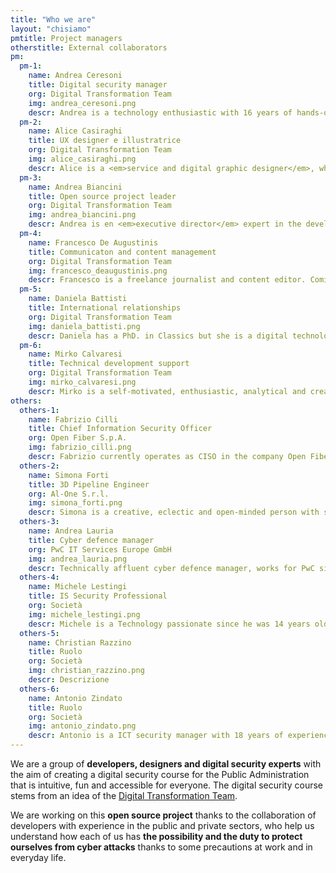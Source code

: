 ```yaml
---
title: "Who we are"
layout: "chisiamo"
pmtitle: Project managers
otherstitle: External collaborators
pm:
  pm-1:
    name: Andrea Ceresoni
    title: Digital security manager
    org: Digital Transformation Team
    img: andrea_ceresoni.png
    descr: Andrea is a technology enthusiastic with 16 years of hands-on of experience in Computer Security, Operating systems and Cloud security architectures. He has been working for e-commerce, telco an startup companies. At the moment is the “Security dude” for the Digital transformation Team.
  pm-2:
    name: Alice Casiraghi
    title: UX designer e illustratrice
    org: Digital Transformation Team
    img: alice_casiraghi.png
    descr: Alice is a <em>service and digital graphic designer</em>, whose work ranges from consulting to <em>design research</em>, to <em>branding</em>, graphics, UX and UI design. He lived in London and Shanghai and worked as a consultant around Asia (Hong Kong, Singapore) before returning to Italy to join the Digital Transformation Team.
  pm-3:
    name: Andrea Biancini
    title: Open source project leader
    org: Digital Transformation Team
    img: andrea_biancini.png
    descr: Andrea is en <em>executive director</em> expert in the development of <em>organizational culture</em>, in the definition of <em>strategy</em> and <em>innovation</em> and in organizational transformation. A graduate in Computer Science and enrolled in Psychology, Andrea has 15 years of experience with companies / institutes of international importance.
  pm-4:
    name: Francesco De Augustinis
    title: Communicaton and content management
    org: Digital Transformation Team
    img: francesco_deaugustinis.png
    descr: Francesco is a freelance journalist and content editor. Comics & graphic novels lover, he couldn’t help to take part to this crazy Security Awareness project!
  pm-5:
    name: Daniela Battisti
    title: International relationships
    org: Digital Transformation Team
    img: daniela_battisti.png
    descr: Daniela has a PhD. in Classics but she is a digital technology enthusiast. Daniela is Head of  the International Relations in the Digital Transformation Team.
  pm-6:
    name: Mirko Calvaresi
    title: Technical development support
    org: Digital Transformation Team
    img: mirko_calvaresi.png
    descr: Mirko is a self-motivated, enthusiastic, analytical and creative agile developer and architect with over 20 years software development experience.
others:
  others-1:
    name: Fabrizio Cilli
    title: Chief Information Security Officer
    org: Open Fiber S.p.A.
    img: fabrizio_cilli.png
    descr: Fabrizio currently operates as CISO in the company Open Fiber s.p.a., he’s a seasoned security manager with 20 years of on-field experience. Half of his career across the globe spanning from South America, Europe, Middle East and Far East, and his other half supporting complex digital transformation projects in the Telco, Public and Banking industry across Italy. During his three years in Accenture Security (Italy) he promoted and delivered projects for cloud and big data adoption as part of the Open Innovation initiative for the government and public sector.
  others-2:
    name: Simona Forti
    title: 3D Pipeline Engineer
    org: Al-One S.r.l.
    img: simona_forti.png
    descr: Simona is a creative, eclectic and open-minded person with strong technical background IT, as one of the few girls from the italian ethical hacking scene since late '90s. Recently moved back to Italy from Tokyo, to pursue a new challenge as a 3D Animation Pipeline Engineer in the movie industry, she’s enthusiastic to join this project and help make security awareness more accessible.
  others-3:
    name: Andrea Lauria
    title: Cyber defence manager
    org: PwC IT Services Europe GmbH
    img: andrea_lauria.png
    descr: Technically affluent cyber defence manager, works for PwC since 2018. Joined the team with enthusiasm, with the idea of presenting the security awareness under a different perspective. With 20 years of work experience is known for safeguarding against system and network intrusions by instituting security controls, maintaining governance, and fortifying equipment and infrastructure.
  others-4:
    name: Michele Lestingi
    title: IS Security Professional
    org: Società
    img: michele_lestingi.png
    descr: Michele is a Technology passionate since he was 14 years old with over 10 years of experience in Computer Security. In his expierince Michele have worked with law enforcement, Telco, financial institutions. Among the activities are Cybersecurity incident handling, malware analysis, research vulnerabilities. He is proud to be part of the "Security Awareness" Digital Trasformation Team project because it is the risk awareness the most important part of ensuring security.
  others-5:
    name: Christian Razzino
    title: Ruolo
    org: Società
    img: christian_razzino.png
    descr: Descrizione
  others-6:
    name: Antonio Zindato
    title: Ruolo
    org: Società
    img: antonio_zindato.png
    descr: Antonio is a ICT security manager with 18 years of experience in information security, network and incident handling. Ha has been working for the most major telco company in Italy and today is a incident handler for the most great company of postal, banking and assurance service in Italy.
---
```


We are a group of **developers, designers and digital security experts** with the aim of creating a digital security course for the Public Administration that is intuitive, fun and accessible for everyone. The digital security course stems from an idea of the [Digital Transformation Team](https://teamdigitale.governo.it/en).

We are working on this **open source project** thanks to the collaboration of developers with experience in the public and private sectors, who help us understand how each of us has **the possibility and the duty to protect ourselves from cyber attacks** thanks to some precautions at work and in everyday life.
